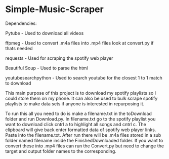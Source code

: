 # Simple-Music-Scraper
Dependencies: 

Pytube - Used to download all videos 

ffpmeg - Used to convert .m4a files into .mp4 files look at convert.py if thats needed 

requests - Used for scraping the spotify web player 

Beautiful Soup - Used to parse the html 

youtubesearchpython - Used to search youtube for the closest 1 to 1 match to download 


This main purpose of this project is to download my spotify playlists so I could store them on my phone. It can also be used to bulk scrape spotify playlists to make data sets if anyone is interested in repurposing it. 


To run this all you need to do is make a filename.txt in the toDownload folder and run Download.py. In filename.txt go to the spotify playlist you want to download click cntrl a to highlight all songs and cntrl c. The clipboard will give back enter formatted data of spotify web player links. Paste into the filename.txt. After run there will be .m4a files stored in a sub folder named filename inside the FinishedDownloaded folder. If you want to convert these into .mp4 files can run the Convert.py but need to change the target and output folder names to the corresponding. 
